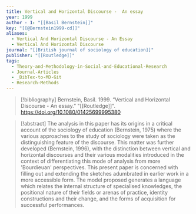 ```yaml
---
title: Vertical and Horizontal Discourse -  An essay
year: 1999
author - 1: "[[Basil Bernstein]]"
key: "[[@Bernstein1999-cd]]"
aliases:
  - Vertical And Horizontal Discourse - An Essay
  - Vertical And Horizontal Discourse
journal: "[[British journal of sociology of education]]"
publisher: "[[Routledge]]"
tags:
  - Theory-and-Methodology-in-Social-and-Educational-Research
  - Journal-Articles
  - _BibTex-to-MD-Git
  - Research-Methods
---
```


> [!bibliography]
> Bernstein, Basil. 1999. “Vertical and Horizontal Discourse -  An essay.” "[[Routledge]]". https://doi.org/10.1080/01425699995380

> [!abstract]
> The analysis in this paper has its origins in a critical account of the sociology of education (Bernstein, 1975) where the various approaches to the study of sociology were taken as the distinguishing feature of the discourse. This matter was further developed (Bernstein, 1996), with the distinction between vertical and horizontal discourses and their various modalities introduced in the context of differentiating this mode of analysis from more 'Bourdieuan' perspectives. This present paper is concerned with filling out and extending the sketches adumbrated in earlier work in a more accessible form. The model proposed generates a language which relates the internal structure of specialised knowledges, the positional nature of their fields or arenas of practice, identity constructions and their change, and the forms of acquisition for successful performances.